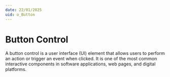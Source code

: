 ```yaml
---
date: 22/01/2025
uid: o_Button
---
```


# Button Control

A button control is a user interface (UI) element that allows users to perform an action or trigger an event when clicked. It is one of the most common interactive components in software applications, web pages, and digital platforms.
